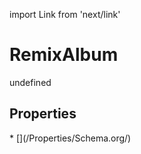 import Link from 'next/link'
# RemixAlbum

undefined

## Properties

<Grid>
* [](/Properties/Schema.org/)

</Grid>

